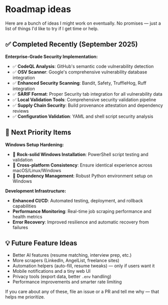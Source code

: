 # Roadmap ideas

Here are a bunch of ideas I might work on eventually. No promises — just a list of things I'd like to try if I get time or help.

## ✅ Completed Recently (September 2025)

**Enterprise-Grade Security Implementation:**
- ✅ **CodeQL Analysis**: GitHub's semantic code vulnerability detection
- ✅ **OSV Scanner**: Google's comprehensive vulnerability database integration
- ✅ **Enhanced Security Scanning**: Bandit, Safety, TruffleHog, Ruff integration
- ✅ **SARIF Format**: Proper Security tab integration for all vulnerability data
- ✅ **Local Validation Tools**: Comprehensive security validation pipeline
- ✅ **Supply Chain Security**: Build provenance attestation and dependency reviews
- ✅ **Configuration Validation**: YAML and shell script security analysis

## 🚀 Next Priority Items

**Windows Setup Hardening:**
- 🔄 **Rock-solid Windows Installation**: PowerShell script testing and validation
- 🔄 **Cross-platform Consistency**: Ensure identical experience across macOS/Linux/Windows
- 🔄 **Dependency Management**: Robust Python environment setup on Windows

**Development Infrastructure:**
- **Enhanced CI/CD**: Automated testing, deployment, and rollback capabilities
- **Performance Monitoring**: Real-time job scraping performance and health metrics
- **Error Recovery**: Improved resilience and automatic recovery from failures

## 💡 Future Feature Ideas

- Better AI features (resume matching, interview prep, etc.)
- More scrapers (LinkedIn, AngelList, freelance sites)
- Automation helpers (auto-fill, resume tweaks) — only if users want it
- Mobile notifications and a tiny web UI
- Privacy tools (export data, better `.env` handling)
- Performance improvements and smarter rate limiting

If you care about any of these, file an issue or a PR and tell me why — that helps me prioritize.

